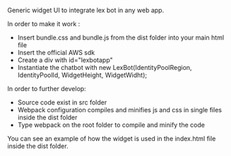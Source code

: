 Generic widget UI to integrate lex bot in any web app.

In order to make it work : 
  - Insert bundle.css and bundle.js from the dist folder into your main html file
  - Insert the official AWS sdk 
  - Create a div with id="lexbotapp"
  - Instantiate the chatbot with  new LexBot(IdentityPoolRegion, IdentityPoolId, WidgetHeight, WidgetWidht);
  

In order to further develop: 
  - Source code exist in src folder
  - Webpack configuration compiles and minifies js and css in single files inside the dist folder
  - Type webpack on the root folder to compile and minify the code


You can see an example of how the widget is used in the index.html file inside the dist folder.

